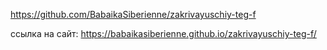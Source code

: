 https://github.com/BabaikaSiberienne/zakrivayuschiy-teg-f

ссылка на сайт: https://babaikasiberienne.github.io/zakrivayuschiy-teg-f/
